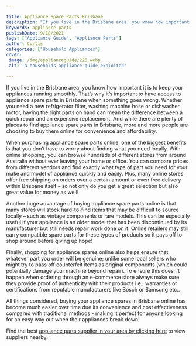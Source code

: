 ```yaml
---

title: Appliance Spare Parts Brisbane
description: "If you live in the Brisbane area, you know how important it is to keep your appliances running smoothly. That’s why it’s important...see more"
keywords: appliance parts
publishDate: 9/18/2021
tags: ["Appliance Guide", "Appliance Parts"]
author: Curtis
categories: ["Household Appliances"]
cover: 
 image: /img/applianceguide/225.webp
 alt: 'a households appliance guide exploited'

---
```


If you live in the Brisbane area, you know how important it is to keep your appliances running smoothly. That’s why it’s important to have access to appliance spare parts in Brisbane when something goes wrong. Whether you need a new refrigerator filter, washing machine hose or dishwasher motor, having the right parts on hand can mean the difference between a quick repair and an expensive replacement. And while there are plenty of places to find appliance spare parts in Brisbane, more and more people are choosing to buy them online for convenience and affordability. 

When purchasing appliance spare parts online, one of the biggest benefits is that you don’t have to worry about finding what you need locally. With online shopping, you can browse hundreds of different stores from around Australia without ever leaving your home or office. You can compare prices from different vendors and find exactly what type of part you need for your make and model of appliance quickly and easily. Plus, many online stores offer free shipping on orders over a certain amount or even free delivery within Brisbane itself – so not only do you get a great selection but also great value for money as well! 

Another huge advantage of buying appliance spare parts online is that many stores will stock hard-to-find items that may be difficult to source locally – such as vintage components or rare models. This can be especially useful if your appliance is an older model that has been discontinued by its manufacturer but still needs repair work done on it. Online retailers may still carry compatible spare parts for these types of products so it pays off to shop around before giving up hope! 

Finally, shopping for appliance spares online also helps ensure that whatever part you order will be genuine; unlike some local sellers who might try to pass off counterfeit items as original components (which could potentially damage your machine beyond repair). To ensure this doesn't happen when ordering through an e-commerce store always make sure they provide proof of authenticity with their products i.e., warranties or certifications from reputable manufacturers like Bosch or Samsung etc.. 

All things considered, buying your appliance spares in Brisbane online has become much easier over time due its convenience and cost effectiveness compared with traditional methods - making it perfect for anyone looking for an easy way out when their appliances break down!

Find the best <a href="/pages/appliance-parts-suppliers/">appliance parts supplier in your area by clicking here</a> to view suppliers nearby.
